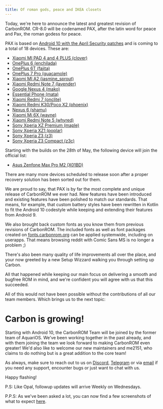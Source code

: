 ```yaml
---
title: Of roman gods, peace and IKEA closets
---
```


Today, we're here to announce the latest and greatest revision of CarbonROM.
CR-8.0 will be codenamed PAX, after the latin word for peace and Pax, the roman godess for peace.

PAX is based on [Android 10 with the April Security patches](https://source.android.com/security/bulletin/2020-04-01) and is coming to a total of 18 devices.
These are:
* [Xiaomi MI PAD 4 and 4 PLUS (clover)](https://get.carbonrom.org/device-clover.html)
* [OnePlus 6 (enchilada)](https://get.carbonrom.org/device-enchilada.html)
* [OnePlus 6T (fajita)](https://get.carbonrom.org/device-fajita.html)
* [OnePlus 7 Pro (guacamole)](https://get.carbonrom.org/device-guacamole.html)
* [Xiaomi MI A2 (jasmine_sprout)](https://get.carbonrom.org/device-jasmine_sprout.html)
* [Xiaomi Redmi Note 7 (lavender)](https://get.carbonrom.org/device-lavender.html)
* [Google Nexus 4 (mako)](https://get.carbonrom.org/device-mako.html)
* [Essential Phone (mata)](https://get.carbonrom.org/device-mata.html)
* [Xiaomi Redmi 7 (onclite)](https://get.carbonrom.org/device-onclite.html)
* [Xiaomi Redmi K30/Poco X2 (phoenix)](https://get.carbonrom.org/device-phoenix.html)
* [Nexus 6 (shamu)](https://get.carbonrom.org/device-shamu.html)
* [Xiaomi Mi 6X (wayne)](https://get.carbonrom.org/device-wayne.html)
* [Xiaomi Redmi Note 5 (whyred)](https://get.carbonrom.org/device-whyred.html)
* [Sony Xperia XZ Premium (maple)](https://get.carbonrom.org/device-maple.html)
* [Sony Xperia XZ1 (poplar)](https://get.carbonrom.org/device-poplar.html)
* [Sony Xperia Z3 (z3)](https://get.carbonrom.org/device-z3.html)
* [Sony Xperia Z3 Compact (z3c)](https://get.carbonrom.org/device-z3c.html)

Starting with the builds on the 28th of May, the following device will join the official list:
* [Asus Zenfone Max Pro M2 (X01BD)](https://get.carbonrom.org/device-X01BD.html)

There are many more devices scheduled to release soon after a proper recovery solution has been sorted out for them.

We are proud to say, that PAX is by far the most complete and unique release of CarbonROM we ever had. New features have been introduced and existing features have been polished to match our standards. That means, for example, that custom battery styles have been rewritten in Kotlin to fit the Android 10 codestyle while keeping and extending their features from Android 9.

We also brought back custom fonts as you know them from previous revisions of CarbonROM. The included fonts as well as font packages created on [fonts.carbonrom.org](https://fonts.carbonrom.org) can be applied systemwide, including on userapps. That means browsing reddit with Comic Sans MS is no longer a problem ;)

There's also been many quality of life improvements all over the place, and your now greeted by a new Setup Wizzard walking you through setting up Carbon.

All that happened while keeping our main focus on delivering a smooth and bugfree ROM in mind, and we're confident you will agree with us that this succeeded.

All of this would not have been possible without the contributions of all our team members. Which brings us to the next topic:
# Carbon is growing!
Starting with Android 10, the CarbonROM Team will be joined by the former team of AquariOS. We've been working together in the past already, and with them joining the team we look forward to making CarbonROM even greater! We'd also like to welcome our new maintainers and me2151, who claims to do nothing but is a great addition to the core team!

As always, make sure to reach out to us on [Discord](https://discord.gg/3eZCPTx), [Telegram](https://t.me/CarbonROM) or via [email](mailto:support@carbonrom.org) if you need any support, encounter bugs or just want to chat with us.

Happy flashing!

P.S: Like Opal, followup updates will arrive Weekly on Wednesdays.

P.P.S: As we've been asked a lot, you can now find a few screenshots of what to expect [here](https://imgur.com/a/v0M23M1).